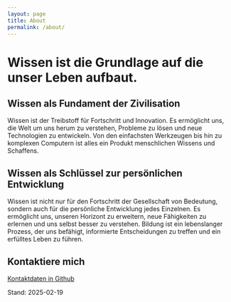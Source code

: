 ```yaml
---
layout: page
title: About
permalink: /about/
---
```


# Wissen ist die Grundlage auf die unser Leben aufbaut.

## Wissen als Fundament der Zivilisation

Wissen ist der Treibstoff für Fortschritt und Innovation. Es ermöglicht uns, die Welt um uns herum zu verstehen, Probleme zu lösen und neue Technologien zu entwickeln. Von den einfachsten Werkzeugen bis hin zu komplexen Computern ist alles ein Produkt menschlichen Wissens und Schaffens.

## Wissen als Schlüssel zur persönlichen Entwicklung

Wissen ist nicht nur für den Fortschritt der Gesellschaft von Bedeutung, sondern auch für die persönliche Entwicklung jedes Einzelnen. Es ermöglicht uns, unseren Horizont zu erweitern, neue Fähigkeiten zu erlernen und uns selbst besser zu verstehen. Bildung ist ein lebenslanger Prozess, der uns befähigt, informierte Entscheidungen zu treffen und ein erfülltes Leben zu führen.

## Kontaktiere mich

[Kontaktdaten in Github](https://github.com/S2030c)

Stand: 2025-02-19
